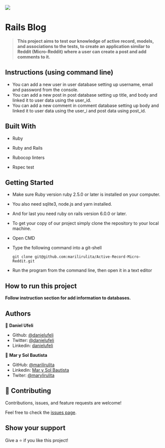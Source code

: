 ![](https://img.shields.io/badge/Microverse-blueviolet)

# Rails Blog

>**This project aims to test our knowledge of active record, models, and associations to the tests, to create an application similar to Reddit (Micro-Reddit) where a user can create a post and add comments to it.**

## Instructions (using command line)
* You can add a new user in user database setting up username, email and password from the console.
* You can add a new post in post database setting up title, and body and linked it to user data using the user_id.
* You can add a new comment in comment database setting up body and linked it to user data using the user_i and post data using post_id.


## Built With

- Ruby

- Ruby and Rails
 
- Rubocop linters

- Rspec test

## Getting Started

- Make sure Ruby version ruby 2.5.0 or later is installed on your computer.

- You also need sqlite3, node.js and yarn installed.

- And for last you need ruby on rails version 6.0.0 or later.

- To get your copy of our project simply clone the repository to your local machine.

- Open CMD

- Type the following command into a git-shell
  ```
  git clone git@github.com:marilirulita/Active-Record-Micro-Reddit.git
  ```
- Run the program from the command line, then open it in a text editor

## How to run this project

**Follow instruction section for add information to databases.**


## Authors

👤 **Daniel Ufeli**

- Github: [@danielufeli](https://github.com/danielufeli)
- Twitter: [@danielufeli](https://twitter.com/danielufeli)
- Linkedin: [danielufeli](https://www.linkedin.com/in/danielufeli/)

👤 **Mar y Sol Bautista**

- GitHub: [@marilirulita](https://github.com/marilirulita)
- Linkedin: [Mar y Sol Bautista](https://www.linkedin.com/in/marbautista/)
- Twiter: [@marylirulita](https://twitter.com/marylirulita)

## 🤝 Contributing

Contributions, issues, and feature requests are welcome!

Feel free to check the [issues page](https://github.com/marilirulita/Active-Record-Micro-Reddit/issues).

## Show your support

Give a ⭐️ if you like this project!